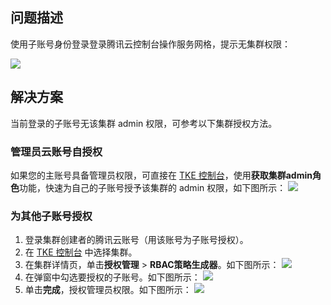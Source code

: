 ## 问题描述
使用子账号身份登录登录腾讯云控制台操作服务网格，提示无集群权限：

![](https://qcloudimg.tencent-cloud.cn/raw/15d059a2f1c8b72642b772c685a66e35.png)



## 解决方案
当前登录的子账号无该集群 admin 权限，可参考以下集群授权方法。


### 管理员云账号自授权
如果您的主账号具备管理员权限，可直接在 [TKE 控制台](https://console.cloud.tencent.com/tke2/cluster)，使用**获取集群admin角色**功能，快速为自己的子账号授予该集群的 admin 权限，如下图所示：
![](https://qcloudimg.tencent-cloud.cn/raw/41702de5b18d8c74f80eb848c8df1849.png)

### 为其他子账号授权
1. 登录集群创建者的腾讯云账号（用该账号为子账号授权）。
2. 在 [TKE 控制台](https://console.cloud.tencent.com/tke2/cluster) 中选择集群。
3. 在集群详情页，单击**授权管理** > **RBAC策略生成器**。如下图所示：
![](https://qcloudimg.tencent-cloud.cn/raw/ce0c5d4953023a33acfc357701d93d3f.png)
4. 在弹窗中勾选要授权的子账号。如下图所示：
![](https://qcloudimg.tencent-cloud.cn/raw/e79c0b85f0e0633df93306d67e57f40e.png)
5. 单击**完成**，授权管理员权限。如下图所示：
![](https://qcloudimg.tencent-cloud.cn/raw/e4e18be7944537eb7fae74c30a20e0b9.png)
